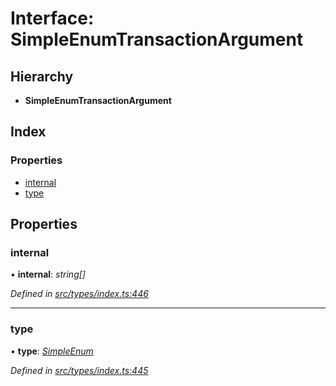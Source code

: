 # Interface: SimpleEnumTransactionArgument

## Hierarchy

* **SimpleEnumTransactionArgument**

## Index

### Properties

* [internal](simpleenumtransactionargument.md#internal)
* [type](simpleenumtransactionargument.md#type)

## Properties

###  internal

• **internal**: *string[]*

*Defined in [src/types/index.ts:446](https://github.com/PolymathNetwork/polymesh-sdk/blob/a6abd82/src/types/index.ts#L446)*

___

###  type

• **type**: *[SimpleEnum](../enums/transactionargumenttype.md#simpleenum)*

*Defined in [src/types/index.ts:445](https://github.com/PolymathNetwork/polymesh-sdk/blob/a6abd82/src/types/index.ts#L445)*
